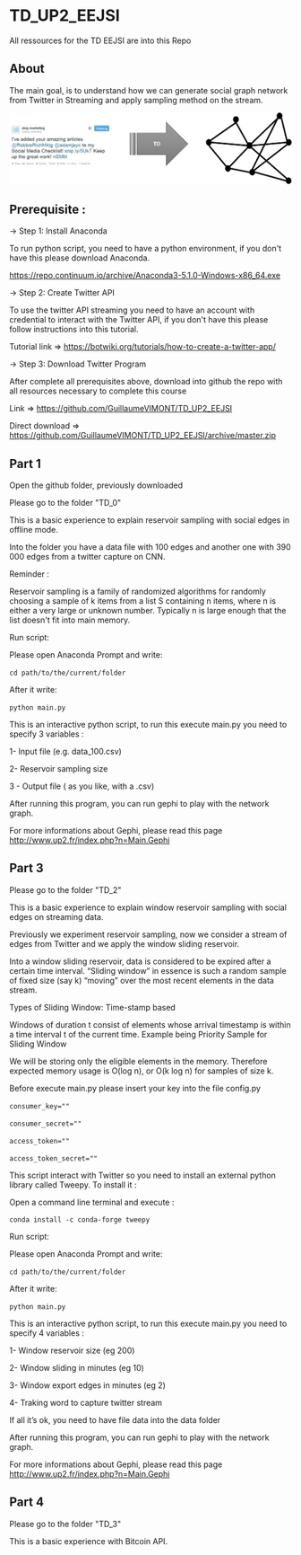 # TD_UP2_EEJSI

All ressources for the TD EEJSI are into this Repo 

## About

The main goal, is to understand how we can generate social graph network from Twitter in Streaming and apply sampling method on the stream.

![](https://raw.githubusercontent.com/GuillaumeVIMONT/TD_UP2_EEJSI/master/fig1.png )

## Prerequisite :


-> Step 1: Install Anaconda

To run python script, you need to have a python environment, if you don't have this please download Anaconda.

https://repo.continuum.io/archive/Anaconda3-5.1.0-Windows-x86_64.exe

-> Step 2: Create Twitter API

To use the twitter API streaming you need to have an account with credential to interact with the Twitter API, if you don't have this please follow instructions into this tutorial.

Tutorial link => https://botwiki.org/tutorials/how-to-create-a-twitter-app/

-> Step 3: Download Twitter Program

After complete all prerequisites above, download into github the repo with all resources necessary to complete this course

Link => https://github.com/GuillaumeVIMONT/TD_UP2_EEJSI

Direct download => https://github.com/GuillaumeVIMONT/TD_UP2_EEJSI/archive/master.zip

## Part 1

Open the github folder, previously downloaded

Please go to the folder "TD_0"

This is a basic experience to explain reservoir sampling with social edges in offline mode.

Into the folder you have a data file with 100 edges and another one with 390 000 edges from a twitter capture on CNN.

Reminder :

Reservoir sampling is a family of randomized algorithms for randomly choosing a sample of k items from a list S containing n items, where n is either a very large or unknown number. Typically n is large enough that the list doesn't fit into main memory.

Run script:

Please open Anaconda Prompt and write:

`cd path/to/the/current/folder`

After it write:

`python main.py`

This is an interactive python script, to run this execute main.py you need to specify 3 variables :

1- Input file (e.g. data_100.csv)

2- Reservoir sampling size

3 - Output file ( as you like, with a .csv)

After running this program, you can run gephi to play with the network graph.

For more informations about Gephi, please read this page http://www.up2.fr/index.php?n=Main.Gephi

## Part 3

Please go to the folder "TD_2"

This is a basic experience to explain window reservoir sampling with social edges on streaming data.

Previously we experiment reservoir sampling, now we consider a stream of edges from Twitter and we apply the window sliding reservoir.

Into a window sliding reservoir, data is considered to be expired after a certain time interval.
“Sliding window” in essence is such a random sample of fixed size (say k) “moving” over the most recent elements in the data stream.

Types of Sliding Window: Time-stamp based

Windows of duration t consist of elements whose arrival timestamp is within a time interval  t of the current time. Example being Priority Sample for Sliding Window

We will be storing only the eligible elements in the memory.
Therefore expected memory usage is O(log n), or O(k log n) for samples of size k.

Before execute main.py please insert your key into the file config.py

`consumer_key=""`

`consumer_secret=""`

`access_token=""`

`access_token_secret=""`
 

This script interact with Twitter so you need to install an external python library called Tweepy.
To install it :

Open a command line terminal and execute : 

	conda install -c conda-forge tweepy

Run script:

Please open Anaconda Prompt and write:

`cd path/to/the/current/folder`

After it write:

`python main.py`


This is an interactive python script, to run this execute main.py you need to specify 4 variables : 

1- Window reservoir size (eg 200)

2- Window sliding in minutes (eg 10)

3- Window export edges in minutes (eg 2)

4- Traking word to capture twitter stream

If all it’s ok, you need to have file data into the data folder

After running this program, you can run gephi to play with the network graph.

For more informations about Gephi, please read this page http://www.up2.fr/index.php?n=Main.Gephi


## Part 4

Please go to the folder "TD_3"

This is a basic experience with Bitcoin API.
